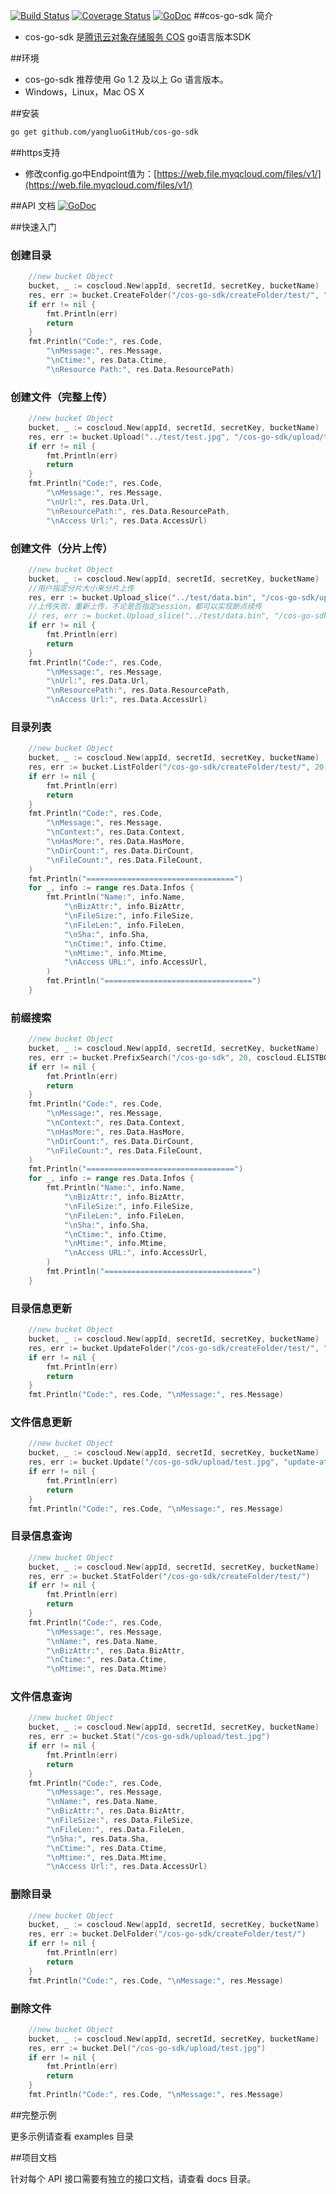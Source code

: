 [![Build Status](https://drone.io/github.com/yangluoGitHub/cos-go-sdk/status.png)](https://drone.io/github.com/yangluoGitHub/cos-go-sdk/latest)
[![Coverage Status](https://coveralls.io/repos/yangluoGitHub/cos-go-sdk/badge.svg?branch=master&service=github)](https://coveralls.io/github/yangluoGitHub/cos-go-sdk?branch=master)
[![GoDoc](https://godoc.org/github.com/yangluoGitHub/cos-go-sdk?status.svg)](https://godoc.org/github.com/yangluoGitHub/cos-go-sdk)
##cos-go-sdk 简介
- cos-go-sdk 是[腾讯云对象存储服务 COS](http://www.qcloud.com/product/cos.html) go语言版本SDK

##环境
- cos-go-sdk 推荐使用 Go 1.2 及以上 Go 语言版本。
- Windows，Linux，Mac OS X

##安装
```bash
go get github.com/yangluoGitHub/cos-go-sdk
```
##https支持
- 修改config.go中Endpoint值为：[https://web.file.myqcloud.com/files/v1/](https://web.file.myqcloud.com/files/v1/)

##API 文档
[![GoDoc](https://godoc.org/github.com/yangluoGitHub/cos-go-sdk?status.svg)](https://godoc.org/github.com/yangluoGitHub/cos-go-sdk)

##快速入门


### 创建目录

```go 
	//new bucket Object
	bucket, _ := coscloud.New(appId, secretId, secretKey, bucketName)
	res, err := bucket.CreateFolder("/cos-go-sdk/createFolder/test/", "test")
	if err != nil {
		fmt.Println(err)
		return
	}
	fmt.Println("Code:", res.Code,
		"\nMessage:", res.Message,
		"\nCtime:", res.Data.Ctime,
		"\nResource Path:", res.Data.ResourcePath)
```

### 创建文件（完整上传）

```go
	//new bucket Object
	bucket, _ := coscloud.New(appId, secretId, secretKey, bucketName)
	res, err := bucket.Upload("../test/test.jpg", "/cos-go-sdk/upload/test.jpg", "upload test")
	if err != nil {
		fmt.Println(err)
		return
	}
	fmt.Println("Code:", res.Code,
		"\nMessage:", res.Message,
		"\nUrl:", res.Data.Url,
		"\nResourcePath:", res.Data.ResourcePath,
		"\nAccess Url:", res.Data.AccessUrl)
```

### 创建文件（分片上传）

```go
	//new bucket Object
	bucket, _ := coscloud.New(appId, secretId, secretKey, bucketName)
	//用户指定分片大小来分片上传
	res, err := bucket.Upload_slice("../test/data.bin", "/cos-go-sdk/upload_slice/data.bin", "upload_slice test", 3*1024*1024, "")
	//上传失败，重新上传，不论是否指定session，都可以实现断点续传
	// res, err := bucket.Upload_slice("../test/data.bin", "/cos-go-sdk/upload_slice/data.bin", "upload_slice test", 3*1024*1024, "48d44422-3188-4c6c-b122-6f780742f125+CpzDLtEHAA==")
	if err != nil {
		fmt.Println(err)
		return
	}
	fmt.Println("Code:", res.Code,
		"\nMessage:", res.Message,
		"\nUrl:", res.Data.Url,
		"\nResourcePath:", res.Data.ResourcePath,
		"\nAccess Url:", res.Data.AccessUrl)
```


### 目录列表

```go 
	//new bucket Object
	bucket, _ := coscloud.New(appId, secretId, secretKey, bucketName)
	res, err := bucket.ListFolder("/cos-go-sdk/createFolder/test/", 20, coscloud.ELISTBOTH, coscloud.Asc, "")
	if err != nil {
		fmt.Println(err)
		return
	}
	fmt.Println("Code:", res.Code,
		"\nMessage:", res.Message,
		"\nContext:", res.Data.Context,
		"\nHasMore:", res.Data.HasMore,
		"\nDirCount:", res.Data.DirCount,
		"\nFileCount:", res.Data.FileCount,
	)
	fmt.Println("=================================")
	for _, info := range res.Data.Infos {
		fmt.Println("Name:", info.Name,
			"\nBizAttr:", info.BizAttr,
			"\nFileSize:", info.FileSize,
			"\nFileLen:", info.FileLen,
			"\nSha:", info.Sha,
			"\nCtime:", info.Ctime,
			"\nMtime:", info.Mtime,
			"\nAccess URL:", info.AccessUrl,
		)
		fmt.Println("=================================")
	}
```

### 前缀搜索

```go 
  	//new bucket Object
	bucket, _ := coscloud.New(appId, secretId, secretKey, bucketName)
	res, err := bucket.PrefixSearch("/cos-go-sdk", 20, coscloud.ELISTBOTH, coscloud.Asc, "")
	if err != nil {
		fmt.Println(err)
		return
	}
	fmt.Println("Code:", res.Code,
		"\nMessage:", res.Message,
		"\nContext:", res.Data.Context,
		"\nHasMore:", res.Data.HasMore,
		"\nDirCount:", res.Data.DirCount,
		"\nFileCount:", res.Data.FileCount,
	)
	fmt.Println("=================================")
	for _, info := range res.Data.Infos {
		fmt.Println("Name:", info.Name,
			"\nBizAttr:", info.BizAttr,
			"\nFileSize:", info.FileSize,
			"\nFileLen:", info.FileLen,
			"\nSha:", info.Sha,
			"\nCtime:", info.Ctime,
			"\nMtime:", info.Mtime,
			"\nAccess URL:", info.AccessUrl,
		)
		fmt.Println("=================================")
	}
```

### 目录信息更新

```go 
	//new bucket Object
	bucket, _ := coscloud.New(appId, secretId, secretKey, bucketName)
	res, err := bucket.UpdateFolder("/cos-go-sdk/createFolder/test/", "update-attr")
	if err != nil {
		fmt.Println(err)
		return
	}
	fmt.Println("Code:", res.Code, "\nMessage:", res.Message)
```

### 文件信息更新

```go 
	//new bucket Object
	bucket, _ := coscloud.New(appId, secretId, secretKey, bucketName)
	res, err := bucket.Update("/cos-go-sdk/upload/test.jpg", "update-attr")
	if err != nil {
		fmt.Println(err)
		return
	}
	fmt.Println("Code:", res.Code, "\nMessage:", res.Message)
```

### 目录信息查询

```go 
	//new bucket Object
	bucket, _ := coscloud.New(appId, secretId, secretKey, bucketName)
	res, err := bucket.StatFolder("/cos-go-sdk/createFolder/test/")
	if err != nil {
		fmt.Println(err)
		return
	}
	fmt.Println("Code:", res.Code,
		"\nMessage:", res.Message,
		"\nName:", res.Data.Name,
		"\nBizAttr:", res.Data.BizAttr,
		"\nCtime:", res.Data.Ctime,
		"\nMtime:", res.Data.Mtime)
```

### 文件信息查询

```go 
	//new bucket Object
	bucket, _ := coscloud.New(appId, secretId, secretKey, bucketName)
	res, err := bucket.Stat("/cos-go-sdk/upload/test.jpg")
	if err != nil {
		fmt.Println(err)
		return
	}
	fmt.Println("Code:", res.Code,
		"\nMessage:", res.Message,
		"\nName:", res.Data.Name,
		"\nBizAttr:", res.Data.BizAttr,
		"\nFileSize:", res.Data.FileSize,
		"\nFileLen:", res.Data.FileLen,
		"\nSha:", res.Data.Sha,
		"\nCtime:", res.Data.Ctime,
		"\nMtime:", res.Data.Mtime,
		"\nAccess Url:", res.Data.AccessUrl)
```

### 删除目录

```go 
	//new bucket Object
	bucket, _ := coscloud.New(appId, secretId, secretKey, bucketName)
	res, err := bucket.DelFolder("/cos-go-sdk/createFolder/test/")
	if err != nil {
		fmt.Println(err)
		return
	}
	fmt.Println("Code:", res.Code, "\nMessage:", res.Message)
```

### 删除文件

```go 
	//new bucket Object
	bucket, _ := coscloud.New(appId, secretId, secretKey, bucketName)
	res, err := bucket.Del("/cos-go-sdk/upload/test.jpg")
	if err != nil {
		fmt.Println(err)
		return
	}
	fmt.Println("Code:", res.Code, "\nMessage:", res.Message)
```

##完整示例

更多示例请查看 examples 目录

##项目文档

针对每个 API 接口需要有独立的接口文档，请查看 docs 目录。
